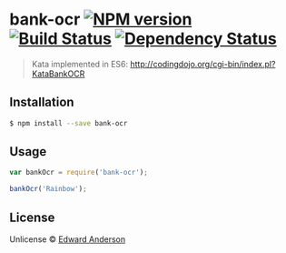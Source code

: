 # bank-ocr [![NPM version][npm-image]][npm-url] [![Build Status][travis-image]][travis-url] [![Dependency Status][daviddm-image]][daviddm-url]
> Kata implemented in ES6: http://codingdojo.org/cgi-bin/index.pl?KataBankOCR

## Installation

```sh
$ npm install --save bank-ocr
```

## Usage

```js
var bankOcr = require('bank-ocr');

bankOcr('Rainbow');
```
## License

Unlicense © [Edward Anderson](nilbus.com)


[npm-image]: https://badge.fury.io/js/bank-ocr.svg
[npm-url]: https://npmjs.org/package/bank-ocr
[travis-image]: https://travis-ci.org/nilbus/bank-ocr.svg?branch=master
[travis-url]: https://travis-ci.org/nilbus/bank-ocr
[daviddm-image]: https://david-dm.org/nilbus/bank-ocr.svg?theme=shields.io
[daviddm-url]: https://david-dm.org/nilbus/bank-ocr
